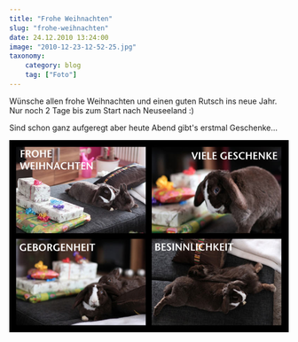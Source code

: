 ```yaml
---
title: "Frohe Weihnachten"
slug: "frohe-weihnachten"
date: 24.12.2010 13:24:00
image: "2010-12-23-12-52-25.jpg"
taxonomy:
    category: blog
    tag: ["Foto"]
---
```


Wünsche allen frohe Weihnachten und einen guten Rutsch ins neue Jahr.
Nur noch 2 Tage bis zum Start nach Neuseeland :)

Sind schon ganz aufgeregt aber heute Abend gibt's erstmal Geschenke...

![](weihnachten.jpg)
